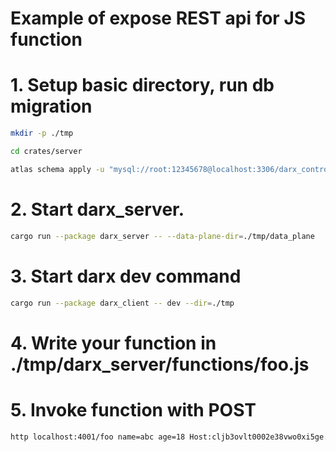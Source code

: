 
# Example of expose REST api for JS function

# 1. Setup basic directory, run db migration
```bash
mkdir -p ./tmp

cd crates/server

atlas schema apply -u "mysql://root:12345678@localhost:3306/darx_control" --to file://schema.hcl
```
# 2. Start darx_server.
```bash
cargo run --package darx_server -- --data-plane-dir=./tmp/data_plane
```

# 3. Start darx dev command
```bash
cargo run --package darx_client -- dev --dir=./tmp
```

# 4. Write your function in ./tmp/darx_server/functions/foo.js

# 5. Invoke function with POST
```bash
http localhost:4001/foo name=abc age=18 Host:cljb3ovlt0002e38vwo0xi5ge.darx.sh
```